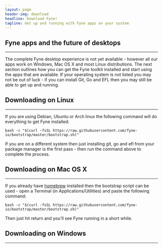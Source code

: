 ```yaml
---
layout: page
header-img: download
headline: Download Fyne!
tagline: Get up and running with Fyne apps on your system
---
```


<section class="bg-primary" id="about">
<div class="container">
<div class="row">
<div class="col-lg-12 text-center" markdown="1">

## Fyne apps and the future of desktops
<hr class="light">

The complete Fyne desktop experience is not yet available - however all our
apps work on Windows, Mac OS X and most Linux distributions.
The next section outlines how you can get the Fyne toolkit installed and start
using the apps that are available. If your operating system is not listed you
may not be out of luck - if you can install Git, Go and EFL then you may still
be able to get up and running.

</div>
</div>
</div>
</section>

<div class="container">
<div class="row">
<div id="dl-linux" class="col-lg-12 text-center" markdown="1">

## Downloading on Linux
---

If you are using Debian, Ubuntu or Arch linux the following command will
do everything to get Fyne installed:

    bash -c "$(curl -fsSL https://raw.githubusercontent.com/fyne-io/bootstrap/master/bootstrap.sh)"

If you are on a different system then just installing git, go and efl from
your package manager is the first pass - then run the command above to complete
the process.

</div>
<div id="dl-mac" class="col-lg-12 text-center" markdown="1">

## Downloading on Mac OS X
---

If you already have [homebrew](https://brew.sh) installed then the bootstrap
script can be used - open a Terminal (in Applications/Utilities) and paste the
following command: 

    bash -c "$(curl -fsSL https://raw.githubusercontent.com/fyne-io/bootstrap/master/bootstrap.sh)"

Then just hit return and you'll see Fyne running in a short while.

</div>
<div id="dl-win" class="col-lg-12 text-center" markdown="1">

## Downloading on Windows
---

</div>
</div>
</div>

<script>
if (navigator.appVersion.indexOf("Win")==-1)
  document.getElementById('dl-win').style.display = "none";
if (navigator.appVersion.indexOf("Mac")==-1)
  document.getElementById('dl-mac').style.display = "none";
if (navigator.appVersion.indexOf("Linux")==-1&&navigator.userAgent.indexOf("Linux")==-1)
  document.getElementById('dl-linux').style.display = "none";
</script>
